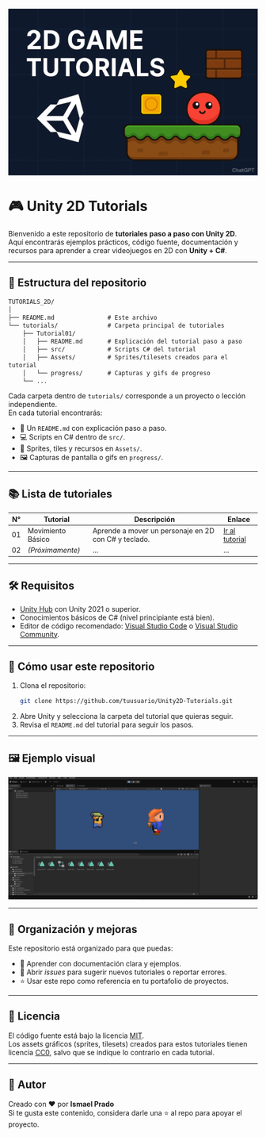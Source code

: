 ![Portada del repositorio](./Intro.png)

# 🎮 Unity 2D Tutorials

Bienvenido a este repositorio de **tutoriales paso a paso con Unity 2D**.  
Aquí encontrarás ejemplos prácticos, código fuente, documentación y recursos para aprender a crear videojuegos en 2D con **Unity + C#**.

---

## 📂 Estructura del repositorio
```
TUTORIALS_2D/
│
├── README.md               # Este archivo
└── tutorials/              # Carpeta principal de tutoriales
    ├── Tutorial01/
    │   ├── README.md       # Explicación del tutorial paso a paso
    │   ├── src/            # Scripts C# del tutorial
    │   ├── Assets/         # Sprites/tilesets creados para el tutorial
    │   └── progress/       # Capturas y gifs de progreso
    └── ...
```

Cada carpeta dentro de `tutorials/` corresponde a un proyecto o lección independiente.  
En cada tutorial encontrarás:
- 📜 Un `README.md` con explicación paso a paso.  
- 💻 Scripts en C# dentro de `src/`.  
- 🎨 Sprites, tiles y recursos en `Assets/`.  
- 🖼️ Capturas de pantalla o gifs en `progress/`.  

---

## 📚 Lista de tutoriales
| N° | Tutorial | Descripción | Enlace |
|----|----------|-------------|--------|
| 01 | Movimiento Básico | Aprende a mover un personaje en 2D con C# y teclado. | [Ir al tutorial](./tutorials/Tutorial-01-MovimientoBasico/README.md) |
| 02 | *(Próximamente)* | ... | ... |

---

## 🛠️ Requisitos
- [Unity Hub](https://unity.com/download) con Unity 2021 o superior.  
- Conocimientos básicos de C# (nivel principiante está bien).  
- Editor de código recomendado: [Visual Studio Code](https://code.visualstudio.com/) o [Visual Studio Community](https://visualstudio.microsoft.com/es/).

---

## 🚀 Cómo usar este repositorio
1. Clona el repositorio:  
   ```bash
   git clone https://github.com/tuusuario/Unity2D-Tutorials.git
   ```
2. Abre Unity y selecciona la carpeta del tutorial que quieras seguir.  
3. Revisa el `README.md` del tutorial para seguir los pasos.  

---

## 🖼️ Ejemplo visual

![Demo Movimiento Básico](./tutorials/Tutorial01/progress/Tutorial1.gif)

---

## 📌 Organización y mejoras
Este repositorio está organizado para que puedas:  
- 📖 Aprender con documentación clara y ejemplos.  
- 📝 Abrir *issues* para sugerir nuevos tutoriales o reportar errores.  
- ⭐ Usar este repo como referencia en tu portafolio de proyectos.  

---

## 📜 Licencia
El código fuente está bajo la licencia [MIT](https://opensource.org/licenses/MIT).  
Los assets gráficos (sprites, tilesets) creados para estos tutoriales tienen licencia [CC0](https://creativecommons.org/publicdomain/zero/1.0/), salvo que se indique lo contrario en cada tutorial.  

---

## 👤 Autor
Creado con ❤️ por **Ismael Prado**  
Si te gusta este contenido, considera darle una ⭐ al repo para apoyar el proyecto.  